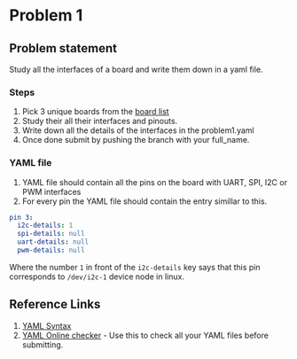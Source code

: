 # Problem 1

## Problem statement
Study all the interfaces of a board and write them down in a yaml file.

### Steps 
1. Pick 3 unique boards from the [board list](https://docs.google.com/spreadsheets/d/1in0_qqWc5r-ngrlRduTemxfzUY_cOrZYDOE2uZ5Woqc/edit?usp=sharing) 
2. Study their all their interfaces and pinouts.
3. Write down all the details of the interfaces in the problem1.yaml
4. Once done submit by pushing the branch with your full_name.

### YAML file 
1. YAML file should contain all the pins on the board with UART, SPI, I2C or PWM interfaces
2. For every pin the YAML file should contain the entry simillar to this.
```yaml
pin 3: 
  i2c-details: 1
  spi-details: null
  uart-details: null
  pwm-details: null
```
Where the number `1` in front of the `i2c-details` key says that this pin 
corresponds to `/dev/i2c-1` device node in linux.

## Reference Links 
1. [YAML Syntax](https://learnxinyminutes.com/docs/yaml/)
2. [YAML Online checker](http://www.yamllint.com/) - Use this to check all your YAML files before submitting.